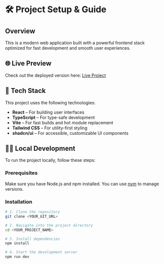 # 🛠️ Project Setup & Guide

## Overview

This is a modern web application built with a powerful frontend stack optimized for fast development and smooth user experiences.

## 🌐 Live Preview

Check out the deployed version here: [Live Project](https://lovable.dev/projects/b1665c2f-b7f3-4a12-9845-f2b4e1740682)

## 📁 Tech Stack

This project uses the following technologies:

- **React** – For building user interfaces  
- **TypeScript** – For type-safe development  
- **Vite** – For fast builds and hot module replacement  
- **Tailwind CSS** – For utility-first styling  
- **shadcn/ui** – For accessible, customizable UI components  

## 🧑‍💻 Local Development

To run the project locally, follow these steps:

### Prerequisites

Make sure you have Node.js and npm installed. You can use [nvm](https://github.com/nvm-sh/nvm#installing-and-updating) to manage versions.

### Installation

```bash
# 1. Clone the repository
git clone <YOUR_GIT_URL>

# 2. Navigate into the project directory
cd <YOUR_PROJECT_NAME>

# 3. Install dependencies
npm install

# 4. Start the development server
npm run dev
